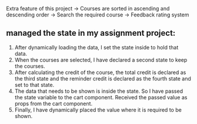 Extra feature of this project
-> Courses are sorted in ascending and descending order
-> Search the required course
-> Feedback rating system

managed the state in my assignment project:
-------------------------------------------
1. After dynamically loading the data, I set the state inside to hold that data. 
2. When the courses are selected, I have declared a second state to keep the courses. 
3. After calculating the credit of the course, the total credit is declared as the third state and the reminder credit is declared as the fourth state and set to that state. 
4. The data that needs to be shown is inside the state. So I have passed the state variable to the cart component. Received the passed value as props from the cart component. 
5. Finally, I have dynamically placed the value where it is required to be shown.